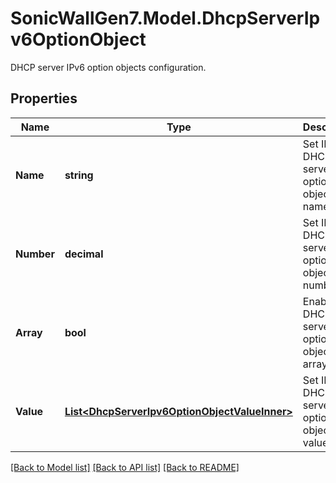# SonicWallGen7.Model.DhcpServerIpv6OptionObject
DHCP server IPv6 option objects configuration.

## Properties

Name | Type | Description | Notes
------------ | ------------- | ------------- | -------------
**Name** | **string** | Set IPv6 DHCP server option object name. | 
**Number** | **decimal** | Set IPv6 DHCP server option object number. | [optional] 
**Array** | **bool** | Enable IPv6 DHCP server option object array. | [optional] 
**Value** | [**List&lt;DhcpServerIpv6OptionObjectValueInner&gt;**](DhcpServerIpv6OptionObjectValueInner.md) | Set IPv6 DHCP server option object value. | [optional] 

[[Back to Model list]](../README.md#documentation-for-models) [[Back to API list]](../README.md#documentation-for-api-endpoints) [[Back to README]](../README.md)

